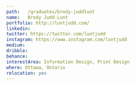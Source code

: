 ```yaml
---
path:	/graduates/brody-juddlunt
name:	Brody Judd-Lunt
portfolio: http://luntjudd.com/
linkedin:
twitter: https://twitter.com/luntjudd
instagram: https://www.instagram.com/luntjudd
medium:
dribble:	
behance:
interestArea: Information Design, Print Design
where: Ottawa, Ontario
relocation: yes
---
```

